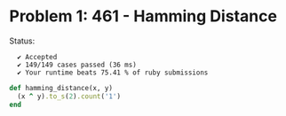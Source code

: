 # Problem 1: 461 - Hamming Distance

Status:
```
  ✔ Accepted
  ✔ 149/149 cases passed (36 ms)
  ✔ Your runtime beats 75.41 % of ruby submissions
```

```ruby
def hamming_distance(x, y)
  (x ^ y).to_s(2).count('1')
end
```
